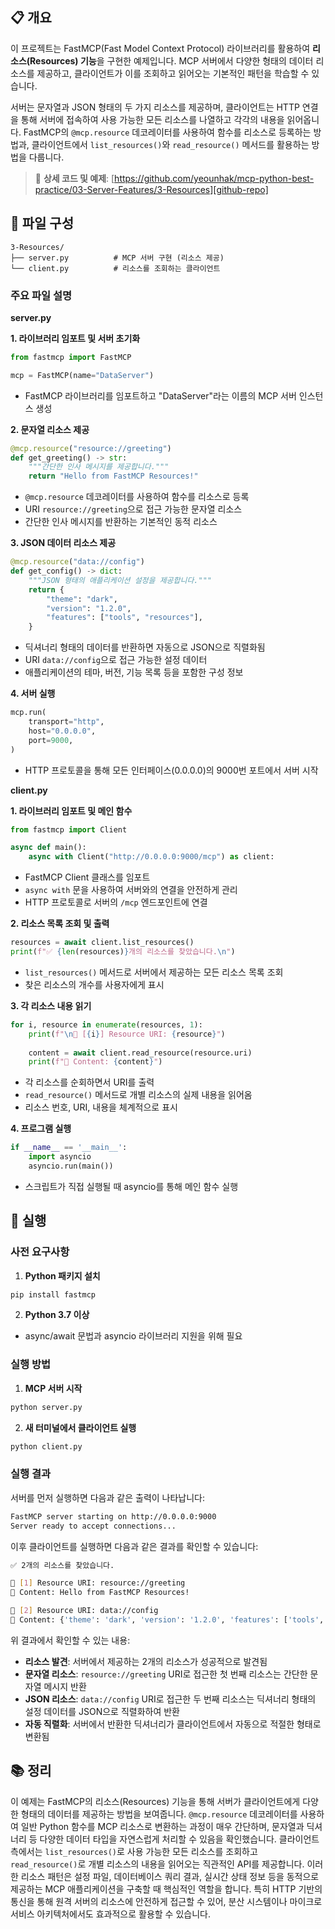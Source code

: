 ## 📋 개요

이 프로젝트는 FastMCP(Fast Model Context Protocol) 라이브러리를 활용하여 **리소스(Resources) 기능**을 구현한 예제입니다. MCP 서버에서 다양한 형태의 데이터 리소스를 제공하고, 클라이언트가 이를 조회하고 읽어오는 기본적인 패턴을 학습할 수 있습니다. 

서버는 문자열과 JSON 형태의 두 가지 리소스를 제공하며, 클라이언트는 HTTP 연결을 통해 서버에 접속하여 사용 가능한 모든 리소스를 나열하고 각각의 내용을 읽어옵니다. FastMCP의 `@mcp.resource` 데코레이터를 사용하여 함수를 리소스로 등록하는 방법과, 클라이언트에서 `list_resources()`와 `read_resource()` 메서드를 활용하는 방법을 다룹니다.

> 🔗 **상세 코드 및 예제**: [https://github.com/yeounhak/mcp-python-best-practice/03-Server-Features/3-Resources][github-repo]

[github-repo]: https://github.com/yeounhak/mcp-python-best-practice/03-Server-Features/3-Resources

## 📁 파일 구성

```
3-Resources/
├── server.py          # MCP 서버 구현 (리소스 제공)
└── client.py          # 리소스를 조회하는 클라이언트
```

### 주요 파일 설명

**server.py**

**1. 라이브러리 임포트 및 서버 초기화**
```python
from fastmcp import FastMCP

mcp = FastMCP(name="DataServer")
```
- FastMCP 라이브러리를 임포트하고 "DataServer"라는 이름의 MCP 서버 인스턴스 생성

**2. 문자열 리소스 제공**
```python
@mcp.resource("resource://greeting")
def get_greeting() -> str:
    """간단한 인사 메시지를 제공합니다."""
    return "Hello from FastMCP Resources!"
```
- `@mcp.resource` 데코레이터를 사용하여 함수를 리소스로 등록
- URI `resource://greeting`으로 접근 가능한 문자열 리소스
- 간단한 인사 메시지를 반환하는 기본적인 동적 리소스

**3. JSON 데이터 리소스 제공**
```python
@mcp.resource("data://config")
def get_config() -> dict:
    """JSON 형태의 애플리케이션 설정을 제공합니다."""
    return {
        "theme": "dark",
        "version": "1.2.0",
        "features": ["tools", "resources"],
    }
```
- 딕셔너리 형태의 데이터를 반환하면 자동으로 JSON으로 직렬화됨
- URI `data://config`으로 접근 가능한 설정 데이터
- 애플리케이션의 테마, 버전, 기능 목록 등을 포함한 구성 정보

**4. 서버 실행**
```python
mcp.run(
    transport="http",
    host="0.0.0.0",
    port=9000,
)
```
- HTTP 프로토콜을 통해 모든 인터페이스(0.0.0.0)의 9000번 포트에서 서버 시작

**client.py**

**1. 라이브러리 임포트 및 메인 함수**
```python
from fastmcp import Client

async def main():
    async with Client("http://0.0.0.0:9000/mcp") as client:
```
- FastMCP Client 클래스를 임포트
- `async with` 문을 사용하여 서버와의 연결을 안전하게 관리
- HTTP 프로토콜로 서버의 `/mcp` 엔드포인트에 연결

**2. 리소스 목록 조회 및 출력**
```python
resources = await client.list_resources()
print(f"✅ {len(resources)}개의 리소스를 찾았습니다.\n")
```
- `list_resources()` 메서드로 서버에서 제공하는 모든 리소스 목록 조회
- 찾은 리소스의 개수를 사용자에게 표시

**3. 각 리소스 내용 읽기**
```python
for i, resource in enumerate(resources, 1):
    print(f"\n📄 [{i}] Resource URI: {resource}")
    
    content = await client.read_resource(resource.uri)
    print(f"📝 Content: {content}")
```
- 각 리소스를 순회하면서 URI를 출력
- `read_resource()` 메서드로 개별 리소스의 실제 내용을 읽어옴
- 리소스 번호, URI, 내용을 체계적으로 표시

**4. 프로그램 실행**
```python
if __name__ == '__main__':
    import asyncio
    asyncio.run(main())
```
- 스크립트가 직접 실행될 때 asyncio를 통해 메인 함수 실행

## 🚀 실행

### 사전 요구사항

1. **Python 패키지 설치**
```bash
pip install fastmcp
```

2. **Python 3.7 이상**
- async/await 문법과 asyncio 라이브러리 지원을 위해 필요

### 실행 방법

1. **MCP 서버 시작**
```bash
python server.py
```

2. **새 터미널에서 클라이언트 실행**
```bash
python client.py
```

### 실행 결과

서버를 먼저 실행하면 다음과 같은 출력이 나타납니다:

```bash
FastMCP server starting on http://0.0.0.0:9000
Server ready to accept connections...
```

이후 클라이언트를 실행하면 다음과 같은 결과를 확인할 수 있습니다:

```bash
✅ 2개의 리소스를 찾았습니다.

📄 [1] Resource URI: resource://greeting
📝 Content: Hello from FastMCP Resources!

📄 [2] Resource URI: data://config
📝 Content: {'theme': 'dark', 'version': '1.2.0', 'features': ['tools', 'resources']}
```

위 결과에서 확인할 수 있는 내용:

- **리소스 발견**: 서버에서 제공하는 2개의 리소스가 성공적으로 발견됨
- **문자열 리소스**: `resource://greeting` URI로 접근한 첫 번째 리소스는 간단한 문자열 메시지 반환
- **JSON 리소스**: `data://config` URI로 접근한 두 번째 리소스는 딕셔너리 형태의 설정 데이터를 JSON으로 직렬화하여 반환
- **자동 직렬화**: 서버에서 반환한 딕셔너리가 클라이언트에서 자동으로 적절한 형태로 변환됨

## 📚 정리

이 예제는 FastMCP의 리소스(Resources) 기능을 통해 서버가 클라이언트에게 다양한 형태의 데이터를 제공하는 방법을 보여줍니다. `@mcp.resource` 데코레이터를 사용하여 일반 Python 함수를 MCP 리소스로 변환하는 과정이 매우 간단하며, 문자열과 딕셔너리 등 다양한 데이터 타입을 자연스럽게 처리할 수 있음을 확인했습니다. 클라이언트 측에서는 `list_resources()`로 사용 가능한 모든 리소스를 조회하고 `read_resource()`로 개별 리소스의 내용을 읽어오는 직관적인 API를 제공합니다. 이러한 리소스 패턴은 설정 파일, 데이터베이스 쿼리 결과, 실시간 상태 정보 등을 동적으로 제공하는 MCP 애플리케이션을 구축할 때 핵심적인 역할을 합니다. 특히 HTTP 기반의 통신을 통해 원격 서버의 리소스에 안전하게 접근할 수 있어, 분산 시스템이나 마이크로서비스 아키텍처에서도 효과적으로 활용할 수 있습니다.